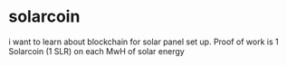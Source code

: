 # solarcoin
i want to learn about blockchain for solar panel set up. Proof of work is 1 Solarcoin (1 SLR) on each MwH of solar energy
